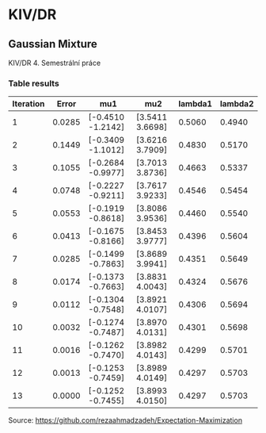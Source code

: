 # KIV/DR

## Gaussian Mixture

KIV/DR 4. Semestrální práce

### Table results

| Iteration | Error  | mu1               | mu2             | lambda1 | lambda2 |
| --------- | ------ | ----------------- | --------------- | ------- | ------- |
| 1         | 0.0285 | [-0.4510 -1.2142] | [3.5411 3.6698] | 0.5060  | 0.4940  |
| 2         | 0.1449 | [-0.3409 -1.1012] | [3.6216 3.7909] | 0.4830  | 0.5170  |
| 3         | 0.1055 | [-0.2684 -0.9977] | [3.7013 3.8736] | 0.4663  | 0.5337  |
| 4         | 0.0748 | [-0.2227 -0.9211] | [3.7617 3.9233] | 0.4546  | 0.5454  |
| 5         | 0.0553 | [-0.1919 -0.8618] | [3.8086 3.9536] | 0.4460  | 0.5540  |
| 6         | 0.0413 | [-0.1675 -0.8166] | [3.8453 3.9777] | 0.4396  | 0.5604  |
| 7         | 0.0285 | [-0.1499 -0.7863] | [3.8689 3.9941] | 0.4351  | 0.5649  |
| 8         | 0.0174 | [-0.1373 -0.7663] | [3.8831 4.0043] | 0.4324  | 0.5676  |
| 9         | 0.0112 | [-0.1304 -0.7548] | [3.8921 4.0107] | 0.4306  | 0.5694  |
| 10        | 0.0032 | [-0.1274 -0.7487] | [3.8970 4.0131] | 0.4301  | 0.5698  |
| 11        | 0.0016 | [-0.1262 -0.7470] | [3.8982 4.0143] | 0.4299  | 0.5701  |
| 12        | 0.0013 | [-0.1253 -0.7459] | [3.8989 4.0149] | 0.4297  | 0.5703  |
| 13        | 0.0000 | [-0.1252 -0.7455] | [3.8993 4.0150] | 0.4297  | 0.5703  |

Source: https://github.com/rezaahmadzadeh/Expectation-Maximization
